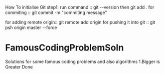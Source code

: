 How To initialise Git
step1:
run command ::    git --version
then              git add .
for commiting :: git commit -m "commiting message"

for adding remote origin::  git remote add origin <link of the git repo>
for pushing it into git ::  git psh origin master --force


# FamousCodingProblemSoln
Solutions for some famous coding problems and also algorithms
1.Bigger is Greater Done
